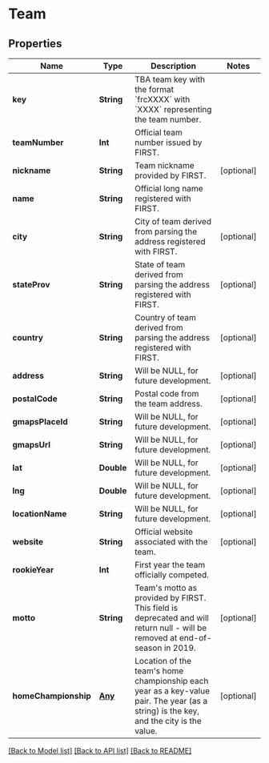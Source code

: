 # Team

## Properties
Name | Type | Description | Notes
------------ | ------------- | ------------- | -------------
**key** | **String** | TBA team key with the format &#x60;frcXXXX&#x60; with &#x60;XXXX&#x60; representing the team number. | 
**teamNumber** | **Int** | Official team number issued by FIRST. | 
**nickname** | **String** | Team nickname provided by FIRST. | [optional] 
**name** | **String** | Official long name registered with FIRST. | 
**city** | **String** | City of team derived from parsing the address registered with FIRST. | [optional] 
**stateProv** | **String** | State of team derived from parsing the address registered with FIRST. | [optional] 
**country** | **String** | Country of team derived from parsing the address registered with FIRST. | [optional] 
**address** | **String** | Will be NULL, for future development. | [optional] 
**postalCode** | **String** | Postal code from the team address. | [optional] 
**gmapsPlaceId** | **String** | Will be NULL, for future development. | [optional] 
**gmapsUrl** | **String** | Will be NULL, for future development. | [optional] 
**lat** | **Double** | Will be NULL, for future development. | [optional] 
**lng** | **Double** | Will be NULL, for future development. | [optional] 
**locationName** | **String** | Will be NULL, for future development. | [optional] 
**website** | **String** | Official website associated with the team. | [optional] 
**rookieYear** | **Int** | First year the team officially competed. | 
**motto** | **String** | Team&#39;s motto as provided by FIRST. This field is deprecated and will return null - will be removed at end-of-season in 2019. | [optional] 
**homeChampionship** | [**Any**](.md) | Location of the team&#39;s home championship each year as a key-value pair. The year (as a string) is the key, and the city is the value. | [optional] 

[[Back to Model list]](../README.md#documentation-for-models) [[Back to API list]](../README.md#documentation-for-api-endpoints) [[Back to README]](../README.md)


